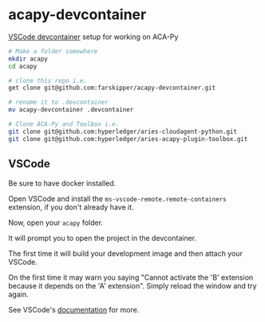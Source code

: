 # acapy-devcontainer

[VSCode devcontainer](https://code.visualstudio.com/docs/remote/containers) setup for working on ACA-Py

```sh
# Make a folder somewhere
mkdir acapy
cd acapy

# clone this repo i.e.
get clone git@github.com:farskipper/acapy-devcontainer.git

# rename it to .devcontainer
mv acapy-devcontainer .devcontainer

# Clone ACA-Py and Toolbox i.e.
git clone git@github.com:hyperledger/aries-cloudagent-python.git
git clone git@github.com:hyperledger/aries-acapy-plugin-toolbox.git
```

## VSCode

Be sure to have docker installed.

Open VSCode and install the `ms-vscode-remote.remote-containers` extension, if you don't already have it.

Now, open your `acapy` folder.

It will prompt you to open the project in the devcontainer.

The first time it will build your development image and then attach your VSCode.

On the first time it may warn you saying "Cannot activate the 'B' extension because it depends on the 'A' extension". Simply reload the window and try again.

See VSCode's [documentation](https://code.visualstudio.com/docs/remote/containers) for more.
